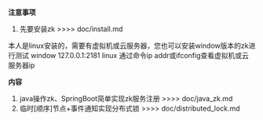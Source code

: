 **注意事项**
1. 先要安装zk >>>> doc/install.md

本人是linux安装的，需要有虚拟机或云服务器，您也可以安装window版本的zk进行测试 
window 127.0.0.1:2181
linux 通过命令ip addr或ifconfig查看虚拟机或云服务器ip


**内容**
1. java操作zk、SpringBoot简单实现zk服务注册  >>>> doc/java_zk.md
2. 临时[顺序]节点+事件通知实现分布式锁  >>>> doc/distributed_lock.md


